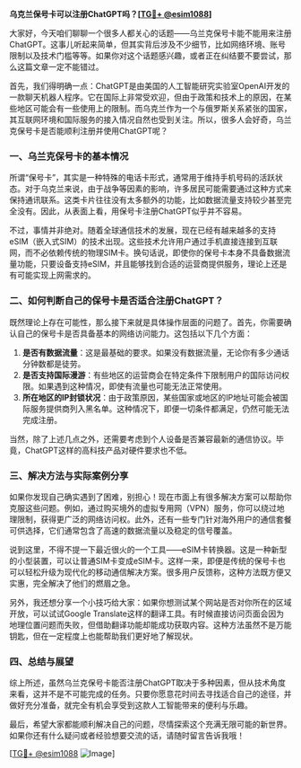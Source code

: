 **乌克兰保号卡可以注册ChatGPT吗？[[TG💪+ @esim1088](https://t.me/s/esim1088)]**

大家好，今天咱们聊聊一个很多人都关心的话题——乌兰克保号卡能不能用来注册ChatGPT。这事儿听起来简单，但其实背后涉及不少细节，比如网络环境、账号限制以及技术门槛等等。如果你对这个话题感兴趣，或者正在纠结要不要尝试，那么这篇文章一定不能错过。

首先，我们得明确一点：ChatGPT是由美国的人工智能研究实验室OpenAI开发的一款聊天机器人程序。它在国际上非常受欢迎，但由于政策和技术上的原因，在某些地区可能会有一些使用上的限制。而乌克兰作为一个与俄罗斯关系紧张的国家，其互联网环境和国际服务的接入情况自然也受到关注。所以，很多人会好奇，乌兰克保号卡是否能顺利注册并使用ChatGPT呢？

### 一、乌兰克保号卡的基本情况

所谓“保号卡”，其实是一种特殊的电话卡形式，通常用于维持手机号码的活跃状态。对于乌克兰来说，由于战争等因素的影响，许多居民可能需要通过这种方式来保持通讯联系。这类卡片往往没有太多额外的功能，比如数据流量支持较少甚至完全没有。因此，从表面上看，用保号卡注册ChatGPT似乎并不容易。

不过，事情并非绝对。随着全球通信技术的发展，现在已经有越来越多的支持eSIM（嵌入式SIM）的技术出现。这些技术允许用户通过手机直接连接到互联网，而不必依赖传统的物理SIM卡。换句话说，即使你的保号卡本身不具备数据流量功能，只要设备支持eSIM，并且能够找到合适的运营商提供服务，理论上还是有可能实现上网需求的。

### 二、如何判断自己的保号卡是否适合注册ChatGPT？

既然理论上存在可能性，那么接下来就是具体操作层面的问题了。首先，你需要确认自己的保号卡是否具备基本的网络访问能力。这包括以下几个方面：

1. **是否有数据流量**：这是最基础的要求。如果没有数据流量，无论你有多少通话分钟数都是徒劳。
2. **是否支持国际漫游**：有些地区的运营商会在特定条件下限制用户的国际访问权限。如果遇到这种情况，即使有流量也可能无法正常使用。
3. **所在地区的IP封锁状况**：由于政策原因，某些国家或地区的IP地址可能会被国际服务提供商列入黑名单。这种情况下，即便一切条件都满足，仍然可能无法完成注册。

当然，除了上述几点之外，还需要考虑到个人设备是否兼容最新的通信协议。毕竟，ChatGPT这样的高科技产品对硬件要求也不低。

### 三、解决方法与实际案例分享

如果你发现自己确实遇到了困难，别担心！现在市面上有很多解决方案可以帮助你克服这些问题。例如，通过购买境外的虚拟专用网（VPN）服务，你可以绕过地理限制，获得更广泛的网络访问权。此外，还有一些专门针对海外用户的通信套餐可供选择，它们通常包含了高速的数据流量以及稳定的信号覆盖。

说到这里，不得不提一下最近很火的一个工具——eSIM卡转换器。这是一种新型的小型装置，可以让普通SIM卡变成eSIM卡。这样一来，即便是传统的保号卡也可以轻松升级为现代化的移动通信解决方案。很多用户反馈称，这种方法既方便又实惠，完全解决了他们的燃眉之急。

另外，我还想分享一个小技巧给大家：如果你想测试某个网站是否对你所在的区域开放，可以试试Google Translate这样的翻译工具。有时候直接访问页面会因为地理位置问题而失败，但借助翻译功能却能成功获取内容。这种方法虽然不是万能钥匙，但在一定程度上也能帮助我们更好地了解现状。

### 四、总结与展望

综上所述，虽然乌兰克保号卡能否注册ChatGPT取决于多种因素，但从技术角度来看，这并不是不可能完成的任务。只要你愿意花时间去寻找适合自己的途径，并做好充分准备，就完全有机会享受到这款人工智能带来的便利与乐趣。

最后，希望大家都能顺利解决自己的问题，尽情探索这个充满无限可能的新世界。如果你还有什么疑问或者经验想要交流的话，请随时留言告诉我哦！

[[TG💪+ @esim1088](https://t.me/s/esim1088) ![Image](https://i.postimg.cc/4NQfJmqS/Snipaste-2025-05-13-00-14-12.png)]